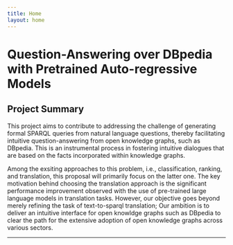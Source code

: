 ```yaml
---
title: Home
layout: home
---
```

# Question-Answering over DBpedia with Pretrained Auto-regressive Models

## Project Summary
This project aims to contribute to addressing the challenge of generating formal SPARQL queries from natural language questions, thereby facilitating intuitive question-answering from open knowledge graphs, such as DBpedia. This is an instrumental process in fostering intuitive dialogues that are based on the facts incorporated within knowledge graphs.

Among the exsiting approaches to this problem, i.e., classification, ranking, and translation, this proposal will primarily focus on the latter one. The key motivation behind choosing the translation approach is the significant performance improvement observed with the use of pre-trained large language models in translation tasks. However, our objective goes beyond merely refining the task of text-to-sparql translation; Our ambition is to deliver an intuitive interface for open knowldge graphs such as DBpedia to clear the path for the extensive adoption of open knowledge graphs across various sectors.

----
